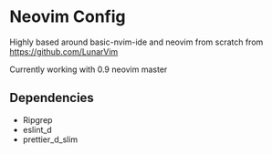 # Neovim Config
Highly based around basic-nvim-ide and neovim from scratch from https://github.com/LunarVim

Currently working with 0.9 neovim master

## Dependencies
- Ripgrep
- eslint_d
- prettier_d_slim

